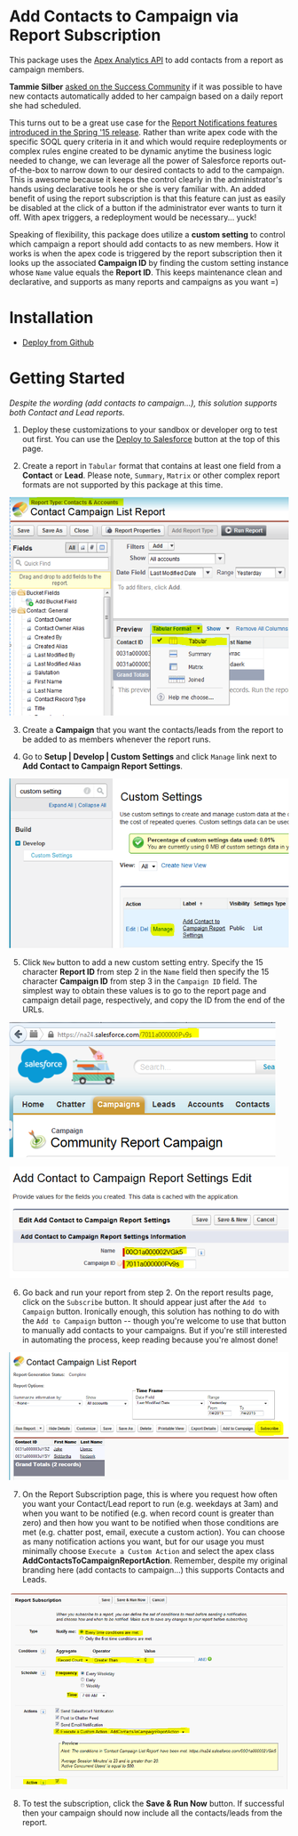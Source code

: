 Add Contacts to Campaign via Report Subscription
================================================

This package uses the [Apex Analytics API](https://developer.salesforce.com/docs/atlas.en-us.apexcode.meta/apexcode/apex_namespace_Reports.htm) to add contacts from a report as campaign members.

**Tammie Silber** [asked on the Success Community](https://success.salesforce.com/0D530000025g9zg) if it was possible to have new contacts automatically added to her campaign based on a daily report she had scheduled.

This turns out to be a great use case for the [Report Notifications features introduced in the Spring '15 release](http://releasenotes.docs.salesforce.com/en-us/spring15/release-notes/rn_salesforce1_reporting_report_notifications_ga.htm). Rather than write apex code with the specific SOQL query criteria in it and which would require redeployments or complex rules engine created to be dynamic anytime the business logic needed to change, we can leverage all the power of Salesforce reports out-of-the-box to narrow down to our desired contacts to add to the campaign. This is awesome because it keeps the control clearly in the administrator's hands using declarative tools he or she is very familiar with. An added benefit of using the report subscription is that this feature can just as easily be disabled at the click of a button if the administrator ever wants to turn it off. With apex triggers, a redeployment would be necessary... yuck!

Speaking of flexibility, this package does utilize a **custom setting** to control which campaign a report should add contacts to as new members. How it works is when the apex code is triggered by the report subscription then it looks up the associated **Campaign ID** by finding the custom setting instance whose `Name` value equals the **Report ID**. This keeps maintenance clean and declarative, and supports as many reports and campaigns as you want =)


Installation
===============

* [Deploy from Github](https://githubsfdeploy.herokuapp.com)


Getting Started
===============

*Despite the wording (add contacts to campaign...), this solution supports both Contact and Lead reports.*

1) Deploy these customizations to your sandbox or developer org to test out first. You can use the [Deploy to Salesforce](https://githubsfdeploy.herokuapp.com?owner=douglascayers&repo=sfdc-add-contacts-to-campaign-report-service) button at the top of this page.

2) Create a report in `Tabular` format that contains at least one field from a **Contact** or **Lead**. Please note, `Summary`, `Matrix` or other complex report formats are not supported by this package at this time.

![tabular format](/images/customize_report_tabular.png)

3) Create a **Campaign** that you want the contacts/leads from the report to be added to as members whenever the report runs.

4) Go to **Setup | Develop | Custom Settings** and click `Manage` link next to **Add Contact to Campaign Report Settings**.

![manage settings](/images/manage_custom_setting.png)

5) Click `New` button to add a new custom setting entry. Specify the 15 character **Report ID** from step 2 in the `Name` field then specify the 15 character **Campaign ID** from step 3 in the `Campaign ID` field. The simplest way to obtain these values is to go to the report page and campaign detail page, respectively, and copy the ID from the end of the URLs.

![campaign id](/images/campaign_url_id.png)

![add custom setting](/images/add_custom_setting.png)

6) Go back and run your report from step 2. On the report results page, click on the `Subscribe` button. It should appear just after the `Add to Campaign` button. Ironically enough, this solution has nothing to do with the `Add to Campaign` button -- though you're welcome to use that button to manually add contacts to your campaigns. But if you're still interested in automating the process, keep reading because you're almost done!

![subscribe](/images/subscribe_to_report.png)

7) On the Report Subscription page, this is where you request how often you want your Contact/Lead report to run (e.g. weekdays at 3am) and when you want to be notified (e.g. when record count is greater than zero) and then how you want to be notified when those conditions are met (e.g. chatter post, email, execute a custom action). You can choose as many notification actions you want, but for our usage you must minimally choose `Execute a Custom Action` and select the apex class **AddContactsToCampaignReportAction**. Remember, despite my original branding here (add contacts to campaign...) this supports Contacts and Leads.

![report subscription](/images/report_subscription.png)

8) To test the subscription, click the **Save & Run Now** button. If successful then your campaign should now include all the contacts/leads from the report.

